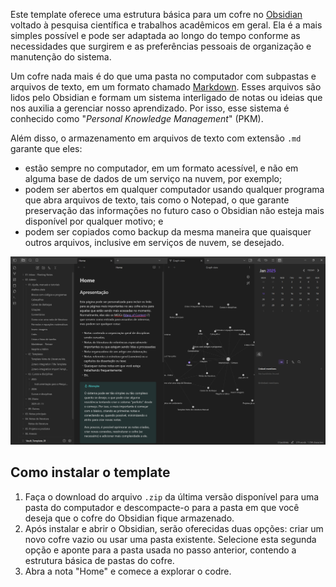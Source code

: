 Este template oferece uma estrutura básica para um cofre no [Obsidian](https://obsidian.md) voltado à pesquisa científica e trabalhos acadêmicos em geral. Ela é a mais simples possível e pode ser adaptada ao longo do tempo conforme as necessidades que surgirem e as preferências pessoais de organização e manutenção do sistema.

Um cofre nada mais é do que uma pasta no computador com subpastas e arquivos de texto, em um formato chamado [Markdown](https://pt.wikipedia.org/wiki/Markdown). Esses arquivos são lidos pelo Obsidian e formam um sistema interligado de notas ou ideias que nos auxilia a gerenciar nosso aprendizado. Por isso, esse sistema é conhecido como "*Personal Knowledge Management*" (PKM). 

Além disso, o armazenamento em arquivos de texto com extensão `.md` garante que eles:

- estão sempre no computador, em um formato acessível, e não em alguma base de dados de um serviço na nuvem, por exemplo;
- podem ser abertos em qualquer computador usando qualquer programa que abra arquivos de texto, tais como o Notepad, o que garante preservação das informações no futuro caso o Obsidian não esteja mais disponível por qualquer motivo; e
- podem ser copiados como backup da mesma maneira que quaisquer outros arquivos, inclusive em serviços de nuvem, se desejado.

![Screenshot do Template](https://github.com/rtsaboya/cofre-obsidian-academico-basico/blob/master/06.%20Anexos/template_screenshot_2025_01_13.png)

## Como instalar o template

1. Faça o download do arquivo `.zip` da última versão disponível para uma pasta do computador e descompacte-o para a pasta em que você deseja que o cofre do Obsidian fique armazenado.
2. Após instalar e abrir o Obsidian, serão oferecidas duas opções: criar um novo cofre vazio ou usar uma pasta existente. Selecione esta segunda opção e aponte para a pasta usada no passo anterior, contendo a estrutura básica de pastas do cofre.
3. Abra a nota "Home" e comece a explorar o codre.



